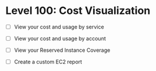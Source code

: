 # Level 100: Cost Visualization

- [ ] View your cost and usage by service
- [ ] View your cost and usage by account
- [ ] View your Reserved Instance Coverage
- [ ] Create a custom EC2 report


